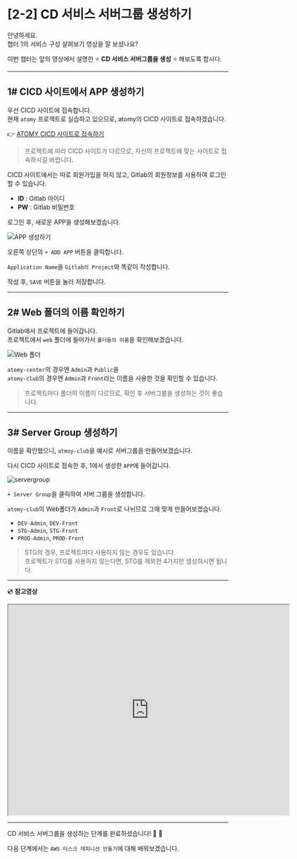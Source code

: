 # [2-2] CD 서비스 서버그룹 생성하기

안녕하세요.       
챕터 1의 서비스 구성 살펴보기 영상을 잘 보셨나요?

이번 챕터는 앞의 영상에서 설명한 :star: **CD 서비스 서버그룹을 생성** :star: 해보도록 합시다.

---

## 1# CICD 사이트에서 APP 생성하기

우선 CICD 사이트에 접속합니다.     
현재 `atomy` 프로젝트로 실습하고 있으므로, atomy의 CICD 사이트로 접속하겠습니다.

:point_right: [ATOMY CICD 사이트로 접속하기](http://cicd.atomyops.com)

> 프로젝트에 따라 CICD 사이트가 다르므로, 자신의 프로젝트에 맞는 사이트로 접속하시길 바랍니다.

CICD 사이트에서는 따로 회원가입을 하지 않고, Gitlab의 회원정보를 사용하여 로그인할 수 있습니다.

- **ID** : Gitlab 아이디   
- **PW** : Gitlab 비밀번호   

로그인 후, 새로운 APP을 생성해보겠습니다.      

![APP 생성하기](https://user-images.githubusercontent.com/54167990/65397444-263b8a00-ddeb-11e9-8aac-9d5619f0fc31.png)

오른쪽 상단의 `+ ADD APP` 버튼을 클릭합니다.   

`Application Name`을 `Gitlab의 Project`와 똑같이 작성합니다. 

작성 후, `SAVE` 버튼을 눌러 저장합니다.

---

## 2# Web 폴더의 이름 확인하기

Gitlab에서 프로젝트에 들어갑니다.   
프로젝트에서 `web` 폴더에 들어가서 `폴더들의 이름`을 확인해보겠습니다.

![Web 폴더](https://user-images.githubusercontent.com/54167990/65397647-c2b25c00-ddec-11e9-9169-bb8b87b8fcc2.png)

`atomy-center`의 경우엔 `Admin`과 `Public`을             
`atomy-club`의 경우엔 `Admin`과 `Front`라는 이름을 사용한 것을 확인할 수 있습니다.

> 프로젝트마다 폴더의 이름이 다르므로, 확인 후 서버그룹을 생성하는 것이 좋습니다.

---

## 3# Server Group 생성하기

이름을 확인했으니, `atmoy-club`을 예시로 서버그룹을 만들어보겠습니다.

다시 CICD 사이트로 접속한 후, 1에서 생성한 `APP`에 들어갑니다.

![servergroup](https://user-images.githubusercontent.com/54167990/65399700-26db1d00-ddf9-11e9-8dc1-d5d8877f0d28.PNG)

`+ Server Group`을 클릭하여 서버 그룹을 생성합니다.

`atomy-club`의 Web폴더가 `Admin`과 `Front`로 나뉘므로 그에 맞게 만들어보겠습니다. 

- `DEV-Admin`, `DEV-Front`
- `STG-Admin`, `STG-Front`
- `PROD-Admin`, `PROD-Front`

> STG의 경우, 프로젝트마다 사용하지 않는 경우도 있습니다.   
> 프로젝트가 STG를 사용하지 않는다면, STG를 제외한 4가지만 생성하시면 됩니다.   

---

:cd: **참고영상** 

<iframe src="https://drive.google.com/file/d/18ev7pFVdrH_zId59cjkd2hNXVydEvd1f/preview" width="640" height="480"></iframe>

---
CD 서비스 서버그룹을 생성하는 단계를 완료하셨습니다! :clap: :clap:

다음 단계에서는 `AWS 타스크 데피니션 만들기`에 대해 배워보겠습니다.
